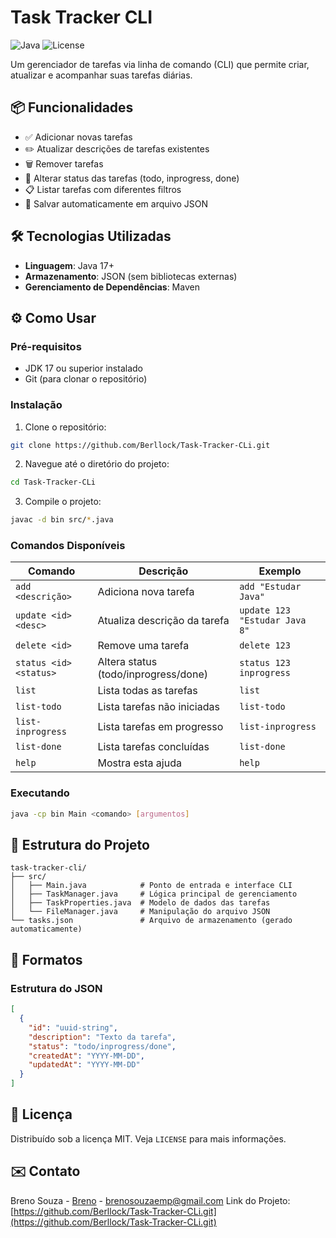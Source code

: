 # Task Tracker CLI

![Java](https://img.shields.io/badge/Java-17+-blue)
![License](https://img.shields.io/badge/License-MIT-green)

Um gerenciador de tarefas via linha de comando (CLI) que permite criar, atualizar e acompanhar suas tarefas diárias.

## 📦 Funcionalidades

- ✅ Adicionar novas tarefas
- ✏️ Atualizar descrições de tarefas existentes
- 🗑️ Remover tarefas
- 🔄 Alterar status das tarefas (todo, inprogress, done)
- 📋 Listar tarefas com diferentes filtros
- 💾 Salvar automaticamente em arquivo JSON

## 🛠️ Tecnologias Utilizadas

- **Linguagem**: Java 17+
- **Armazenamento**: JSON (sem bibliotecas externas)
- **Gerenciamento de Dependências**: Maven

## ⚙️ Como Usar

### Pré-requisitos

- JDK 17 ou superior instalado
- Git (para clonar o repositório)

### Instalação

1. Clone o repositório:
```bash
git clone https://github.com/Berllock/Task-Tracker-CLi.git
```

2. Navegue até o diretório do projeto:
```bash
cd Task-Tracker-CLi
```

3. Compile o projeto:
```bash
javac -d bin src/*.java
```

### Comandos Disponíveis

| Comando                | Descrição                                      | Exemplo                           |
|------------------------|-----------------------------------------------|-----------------------------------|
| `add <descrição>`      | Adiciona nova tarefa                          | `add "Estudar Java"`             |
| `update <id> <desc>`   | Atualiza descrição da tarefa                  | `update 123 "Estudar Java 8"`    |
| `delete <id>`          | Remove uma tarefa                             | `delete 123`                     |
| `status <id> <status>` | Altera status (todo/inprogress/done)          | `status 123 inprogress`          |
| `list`                 | Lista todas as tarefas                        | `list`                           |
| `list-todo`            | Lista tarefas não iniciadas                   | `list-todo`                      |
| `list-inprogress`      | Lista tarefas em progresso                    | `list-inprogress`                |
| `list-done`            | Lista tarefas concluídas                      | `list-done`                      |
| `help`                 | Mostra esta ajuda                             | `help`                           |

### Executando

```bash
java -cp bin Main <comando> [argumentos]
```

## 📁 Estrutura do Projeto

```
task-tracker-cli/
├── src/
│   ├── Main.java            # Ponto de entrada e interface CLI
│   ├── TaskManager.java     # Lógica principal de gerenciamento
│   ├── TaskProperties.java  # Modelo de dados das tarefas
│   └── FileManager.java     # Manipulação do arquivo JSON
└── tasks.json               # Arquivo de armazenamento (gerado automaticamente)
```

## 📝 Formatos

### Estrutura do JSON
```json
[
  {
    "id": "uuid-string",
    "description": "Texto da tarefa",
    "status": "todo/inprogress/done",
    "createdAt": "YYYY-MM-DD",
    "updatedAt": "YYYY-MM-DD"
  }
]
```

## 📄 Licença

Distribuído sob a licença MIT. Veja `LICENSE` para mais informações.

## ✉️ Contato

Breno Souza - [Breno](www.linkedin.com/in/breno-berllock) - brenosouzaemp@gmail.com
Link do Projeto: [https://github.com/Berllock/Task-Tracker-CLi.git](https://github.com/Berllock/Task-Tracker-CLi.git)
